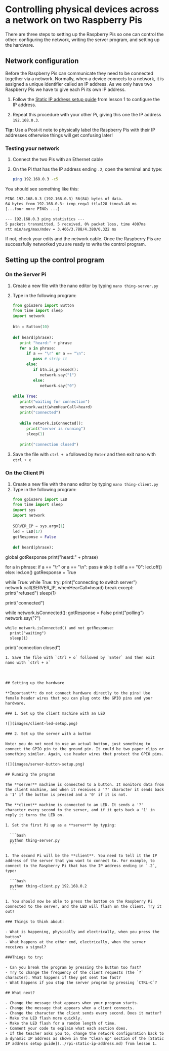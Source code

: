 # Controlling physical devices across a network on two Raspberry Pis

There are three steps to setting up the Raspberry Pis so one can control the other: configuring the network, writing the server program, and setting up the hardware.

## Network configuration

Before the Raspberry Pis can communicate they need to be connected together via a network. Normally, when a device connects to a network, it is assigned a unique identifier called an IP address. As we only have two Raspberry Pis we have to give each Pi its own IP address.

1. Follow the [Static IP address setup guide](../rpi-static-ip-address.md) from lesson 1 to configure the IP address.

1. Repeat this procedure with your other Pi, giving this one the IP address `192.168.0.3`.

**Tip:** Use a Post-it note to physically label the Raspberry Pis with their IP addresses otherwise things will get confusing later!

### Testing your network

1. Connect the two Pis with an Ethernet cable
1. On the Pi that has the IP address ending `.2`, open the terminal and type:

    ```bash
    ping 192.168.0.3 -c5
    ```

You should see something like this:

```
PING 192.168.0.3 (192.168.0.3) 56(84) bytes of data.
64 bytes from 192.168.0.3: icmp_req=1 ttl=128 time=3.46 ms
[...four more PINGs ...]

--- 192.168.0.3 ping statistics ---
5 packets transmitted, 5 received, 0% packet loss, time 4007ms
rtt min/avg/max/mdev = 3.466/3.788/4.380/0.322 ms
```

If not, check your edits and the network cable. Once the Raspberry Pis are successfully networked you are ready to write the control program.

## Setting up the control program
### On the Server Pi

1. Create a new file with the nano editor by typing `nano thing-server.py`
1. Type in the following program:

   ```python
   from gpiozero import Button
   from time import sleep
   import network
   
   btn = Button(10)
   
   def heard(phrase):
      print "heard:" + phrase
      for a in phrase:
         if a == "\r" or a == "\n":
            pass # strip it
         else:
            if btn.is_pressed():
               network.say("1")
            else:
               network.say("0")
   
   while True:
      print("waiting for connection")
      network.wait(whenHearCall=heard)
      print("connected")
      
      while network.isConnected():
         print("server is running")
         sleep(1)
         
      print("connection closed")
   ```

1. Save the file with `ctrl + o` followed by `Enter` and then exit nano with `ctrl + x`
### On the Client Pi
1. Create a new file with the nano editor by typing `nano thing-client.py`
1. Type in the following program:
   ```python
   from gpiozero import LED
   from time import sleep
   import sys
   import network
   
   SERVER_IP = sys.argv[1]
   led = LED(17)
   gotResponse = False
   
   def heard(phrase):
  global gotResponse
  print("heard:" + phrase)

  for a in phrase:
    if a == "\r" or a == "\n":
      pass # skip it
    elif a == "0":
      led.off()
    else:
      led.on()
  gotResponse = True

while True:
  while True:
    try:
      print("connecting to switch server")
      network.call(SERVER_IP, whenHearCall=heard)
      break
    except:
      print("refused")
      sleep(1)

  print("connected")

  while network.isConnected():
    gotResponse = False
    print("polling")
    network.say("?")

    while network.isConnected() and not gotResponse:
      print("waiting")
      sleep(1)

  print("connection closed")
  ```
1. Save the file with `ctrl + o` followed by `Enter` and then exit nano with `ctrl + x`



## Setting up the hardware

**Important**: do not connect hardware directly to the pins! Use female header wires that you can plug onto the GPIO pins and your hardware.

### 1. Set up the client machine with an LED

![](images/client-led-setup.png)

### 2. Set up the server with a button

Note: you do not need to use an actual button, just something to connect the GPIO pin to the ground pin. It could be two paper clips or something similar. Again, use header wires that protect the GPIO pins.

![](images/server-button-setup.png)

## Running the program

The **server** machine is connected to a button. It monitors data from the client machine, and when it receives a '?' character it sends back a '1' if the button is pressed and a '0' if it is not.

The **client** machine is connected to an LED. It sends a '?' character every second to the server, and if it gets back a '1' in reply it turns the LED on.

1. Set the first Pi up as a **server** by typing:

    ```bash
    python thing-server.py
    ```

1. The second Pi will be the **client**. You need to tell it the IP address of the server that you want to connect to. For example, to connect to the Raspberry Pi that has the IP address ending in `.2`, type:

    ```bash
    python thing-client.py 192.168.0.2
    ```

1. You should now be able to press the button on the Raspberry Pi connected to the server, and the LED will flash on the client. Try it out!

### Things to think about:

- What is happening, physically and electrically, when you press the button?
- What happens at the other end, electrically, when the server receives a signal?

###Things to try:

- Can you break the program by pressing the button too fast?
- Try to change the frequency of the client requests (the `?` character). What happens if they get sent too fast?
- What happens if you stop the server program by pressing `CTRL-C`?

## What next?

- Change the message that appears when your program starts.
- Change the message that appears when a client connects.
- Change the character the client sends every second. Does it matter?
- Make the LED flash more quickly.
- Make the LED flash for a random length of time.
- Comment your code to explain what each section does.
- If the teacher asks you to, change the network configuration back to a dynamic IP address as shown in the "Clean up" section of the [Static IP address setup guide](../rpi-static-ip-address.md) from lesson 1.
